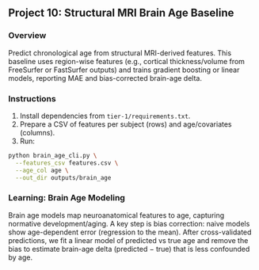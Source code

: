 ## Project 10: Structural MRI Brain Age Baseline

### Overview
Predict chronological age from structural MRI-derived features. This baseline uses region-wise features (e.g., cortical thickness/volume from FreeSurfer or FastSurfer outputs) and trains gradient boosting or linear models, reporting MAE and bias-corrected brain-age delta.

### Instructions
1) Install dependencies from `tier-1/requirements.txt`.
2) Prepare a CSV of features per subject (rows) and age/covariates (columns).
3) Run:
```bash
python brain_age_cli.py \
  --features_csv features.csv \
  --age_col age \
  --out_dir outputs/brain_age
```

### Learning: Brain Age Modeling
Brain age models map neuroanatomical features to age, capturing normative development/aging. A key step is bias correction: naive models show age-dependent error (regression to the mean). After cross-validated predictions, we fit a linear model of predicted vs true age and remove the bias to estimate brain-age delta (predicted − true) that is less confounded by age.

